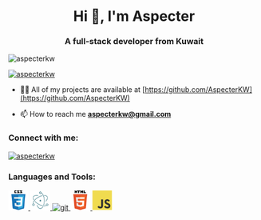 <h1 align="center">Hi 👋, I'm Aspecter</h1>
<h3 align="center">A full-stack developer from Kuwait</h3>

<p align="left"> <img src="https://komarev.com/ghpvc/?username=aspecterkw&label=Profile%20views&color=0e75b6&style=flat" alt="aspecterkw" /> </p>

<p align="left"> <a href="https://twitter.com/aspecterkw" target="blank"><img src="https://img.shields.io/twitter/follow/aspecterkw?logo=twitter&style=for-the-badge" alt="aspecterkw" /></a> </p>

- 👨‍💻 All of my projects are available at [https://github.com/AspecterKW](https://github.com/AspecterKW)

- 📫 How to reach me **aspecterkw@gmail.com**

<h3 align="left">Connect with me:</h3>
<p align="left">
<a href="https://twitter.com/aspecterkw" target="blank"><img align="center" src="https://raw.githubusercontent.com/rahuldkjain/github-profile-readme-generator/master/src/images/icons/Social/twitter.svg" alt="aspecterkw" height="30" width="40" /></a>
</p>

<h3 align="left">Languages and Tools:</h3>
<p align="left"> <a href="https://www.w3schools.com/css/" target="_blank" rel="noreferrer"> <img src="https://raw.githubusercontent.com/devicons/devicon/master/icons/css3/css3-original-wordmark.svg" alt="css3" width="40" height="40"/> </a> <a href="https://www.electronjs.org" target="_blank" rel="noreferrer"> <img src="https://raw.githubusercontent.com/devicons/devicon/master/icons/electron/electron-original.svg" alt="electron" width="40" height="40"/> </a> <a href="https://git-scm.com/" target="_blank" rel="noreferrer"> <img src="https://www.vectorlogo.zone/logos/git-scm/git-scm-icon.svg" alt="git" width="40" height="40"/> </a> <a href="https://www.w3.org/html/" target="_blank" rel="noreferrer"> <img src="https://raw.githubusercontent.com/devicons/devicon/master/icons/html5/html5-original-wordmark.svg" alt="html5" width="40" height="40"/> </a> <a href="https://developer.mozilla.org/en-US/docs/Web/JavaScript" target="_blank" rel="noreferrer"> <img src="https://raw.githubusercontent.com/devicons/devicon/master/icons/javascript/javascript-original.svg" alt="javascript" width="40" height="40"/> </a> </p>
